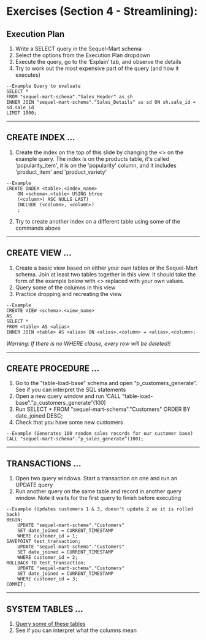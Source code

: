 # Exercises (Section 4 - Streamlining):

## Execution Plan
1. Write a SELECT query in the Sequel-Mart schema
2. Select the options from the Execution Plan dropdown
3. Execute the query, go to the ‘Explain’ tab, and observe the details
4. Try to work out the most expensive part of the query (and how it executes)

```
--Example Query to evaluate
SELECT *
FROM "sequel-mart-schema"."Sales_Header" as sh
INNER JOIN "sequel-mart-schema"."Sales_Details" as sd ON sh.sale_id = sd.sale_id
LIMIT 1000;
```

---
## CREATE INDEX ...
1. Create the index on the top of this slide by changing the <> on the example query.  The index is on the products table, it's called 'popularity_item', it is on the 'popularity' column, and it includes 'product_item' and 'product_variety'

```
--Example
CREATE INDEX <table>.<index_name>
	ON <schema>.<table> USING btree
	(<column>) ASC NULLS LAST)
	INCLUDE (<column>, <column>)
	;
```
2. Try to create another index on a different table using some of the commands above

---
## CREATE VIEW ...
1. Create a basic view based on either your own tables or the Sequel-Mart schema.  Join at least two tables together in this view.  It should take the form of the example below with <> replaced with your own values.
2. Query some of the columns in this view
3. Practice dropping and recreating the view
```
--Example
CREATE VIEW <schema>.<view_name>
AS
SELECT *
FROM <table> AS <alias>
INNER JOIN <table> AS <alias> ON <alias>.<column> = <alias>.<column>;
```

*Warning: If there is no WHERE clause, every row will be deleted!!*

---
## CREATE PROCEDURE ...
1. Go to the "table-load-base" schema and open “p_customers_generate”.  See if you can interpret the SQL statements
2. Open a new query window and run ‘CALL "table-load-base".”p_customers_generate”(100)
3. Run SELECT * FROM "sequel-mart-schema"."Customers" ORDER BY date_joined DESC;
4. Check that you have some new customers

```
--Example (Generates 100 random sales records for our customer base)
CALL "sequel-mart-schema".”p_sales_generate”(100);
```

---
## TRANSACTIONS ...
1. Open two query windows.  Start a transaction on one and run an UPDATE query
2. Run another query on the same table and record in another query window.  Note it waits for the first query to finish before executing

```
--Example (Updates customers 1 & 3, doesn't update 2 as it is rolled back)
BEGIN;
	UPDATE "sequel-mart-schema"."Customers"
	SET date_joined = CURRENT_TIMESTAMP
	WHERE customer_id = 1;
SAVEPOINT test_transaction;
	UPDATE "sequel-mart-schema"."Customers"
	SET date_joined = CURRENT_TIMESTAMP
	WHERE customer_id = 2;
ROLLBACK TO test_transaction;
	UPDATE "sequel-mart-schema"."Customers"
	SET date_joined = CURRENT_TIMESTAMP
	WHERE customer_id = 3;
COMMIT;
```

---
## SYSTEM TABLES ...
1. [Query some of these tables](https://www.postgresql.org/docs/9.1/catalogs.html)
2. See if you can interpret what the columns mean